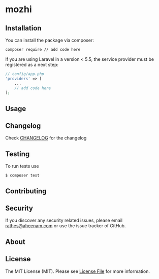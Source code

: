 mozhi
===

Installation
---
You can install the package via composer:

```bash
composer require // add code here
```

If you are using Laravel in a version < 5.5, the service provider must be registered as a next step:

```php
// config/app.php
'providers' => [
    ...
    // add code here
];
```

Usage
---


Changelog
---
Check [CHANGELOG](CHANGELOG.md) for the changelog

Testing
---
To run tests use

    $ composer test

Contributing
---


Security
---
If you discover any security related issues, please email rathes@aheenam.com or use the issue tracker of GitHub.

About
---

License
---
The MIT License (MIT). Please see [License File](https://github.com/Aheenam/laravel-translatable/blob/master/LICENSE)
for more information.